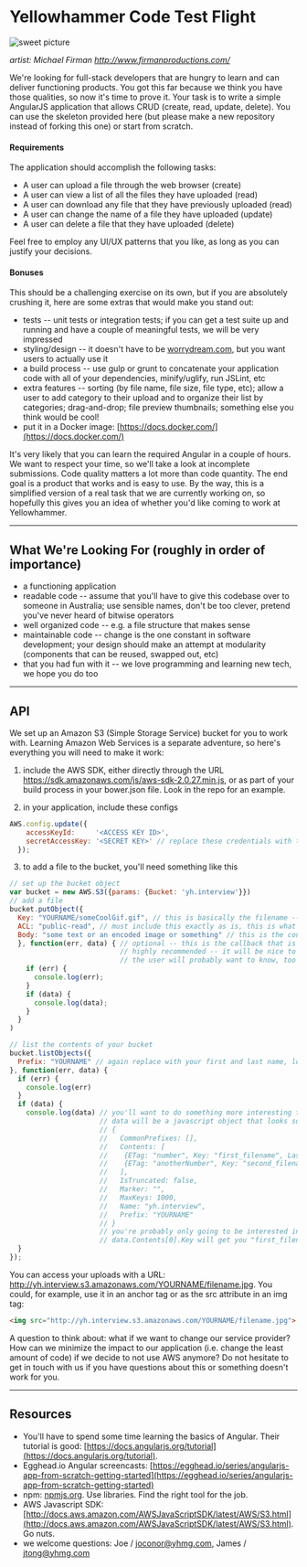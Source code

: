 # Yellowhammer Code Test Flight
![sweet picture](http://img1.wikia.nocookie.net/__cb20131125081250/steamtradingcards/images/thumb/b/b5/Gun_Monkeys_Artwork_1.jpg/800px-Gun_Monkeys_Artwork_1.jpg)

_artist: Michael Firman http://www.firmanproductions.com/_

We're looking for full-stack developers that are hungry to learn and can deliver functioning products. You got this far because we think you have those qualities, so now it's time to prove it. Your task is to write a simple AngularJS application that allows CRUD (create, read, update, delete). You can use the skeleton provided here (but please make a new repository instead of forking this one) or start from scratch. 

#### Requirements
The application should accomplish the following tasks:
- A user can upload a file through the web browser (create)
- A user can view a list of all the files they have uploaded (read) 
- A user can download any file that they have previously uploaded (read)
- A user can change the name of a file they have uploaded (update)
- A user can delete a file that they have uploaded (delete)

Feel free to employ any UI/UX patterns that you like, as long as you can justify your decisions.

#### Bonuses
This should be a challenging exercise on its own, but if you are absolutely crushing it, here are some extras that would make you stand out:
  - tests -- unit tests or integration tests; if you can get a test suite up and running and have a couple of meaningful tests, we will be very impressed
  - styling/design -- it doesn't have to be [worrydream.com](http://www.worrydream.com), but you want users to actually use it
  - a build process -- use gulp or grunt to concatenate your application code with all of your dependencies, minify/uglify, run JSLint, etc
  - extra features -- sorting (by file name, file size, file type, etc); allow a user to add category to their upload and to organize their list by categories; drag-and-drop; file preview thumbnails; something else you think would be cool!
  - put it in a Docker image: [https://docs.docker.com/](https://docs.docker.com/)

It's very likely that you can learn the required Angular in a couple of hours. We want to respect your time, so we'll take a look at incomplete submissions. Code quality matters a lot more than code quantity. The end goal is a product that works and is easy to use. By the way, this is a simplified version of a real task that we are currently working on, so hopefully this gives you an idea of whether you'd like coming to work at Yellowhammer. 

---------------
## What We're Looking For (roughly in order of importance)

- a functioning application
- readable code -- assume that you'll have to give this codebase over to someone in Australia; use sensible names, don't be too clever, pretend you've never heard of bitwise operators
- well organized code -- e.g. a file structure that makes sense
- maintainable code -- change is the one constant in software development; your design should make an attempt at modularity (components that can be reused, swapped out, etc)
- that you had fun with it -- we love programming and learning new tech, we hope you do too

---------------
## API

We set up an Amazon S3 (Simple Storage Service) bucket for you to work with. Learning Amazon Web Services is a separate adventure, so here's everything you will need to make it work:

1) include the AWS SDK, either directly through the URL https://sdk.amazonaws.com/js/aws-sdk-2.0.27.min.js, or as part of your build process in your bower.json file. Look in the repo for an example.

2) in your application, include these configs
```javascript
AWS.config.update({
    accessKeyId:     '<ACCESS KEY ID>', 
    secretAccessKey: '<SECRET KEY>' // replace these credentials with the keys provided to you
  });
```

3) to add a file to the bucket, you'll need something like this

```javascript
// set up the bucket object
var bucket = new AWS.S3({params: {Bucket: 'yh.interview'}}) 
// add a file
bucket.putObject({
  Key: "YOURNAME/someCoolGif.gif", // this is basically the filename -- replace YOURNAME with your first and last name, lowercase, no spaces
  ACL: "public-read", // must include this exactly as is, this is what allows you to get the uploaded file from your browser
  Body: "some text or an encoded image or something" // this is the content of the file
  }, function(err, data) { // optional -- this is the callback that is executed when the operation is complete; 
                           // highly recommended -- it will be nice to know when it has worked and when it has failed;
                           // the user will probably want to know, too 
    if (err) {
      console.log(err);
    }
    if (data) {
      console.log(data);
    }
  }
)

// list the contents of your bucket
bucket.listObjects({
  Prefix: "YOURNAME" // again replace with your first and last name, lower case, no spaces; must include this key
}, function(err, data) {
  if (err) {
    console.log(err)
  }
  if (data) {
    console.log(data) // you'll want to do something more interesting than console.log with the data
                      // data will be a javascript object that looks something like this:
                      // {
                      //   CommonPrefixes: [],
                      //   Contents: [
                      //    {ETag: "number", Key: "first_filename", LastModified: aDate, Size: 200, StorageClass: "STANDARD"},
                      //    {ETag: "anotherNumber", Key: "second_filename", LastModified: anotherDate, Size: 500, StorageClass: "STANDARD"},
                      //   ],
                      //   IsTruncated: false,
                      //   Marker: "",
                      //   MaxKeys: 1000, 
                      //   Name: "yh.interview",
                      //   Prefix: "YOURNAME"
                      // }
                      // you're probably only going to be interested in Contents, and then the Key attribute from the objects in that array
                      // data.Contents[0].Key will get you "first_filename", the name of the first file in your bucket
  }
});
```
You can access your uploads with a URL: http://yh.interview.s3.amazonaws.com/YOURNAME/filename.jpg. You could, for example, use it in an anchor tag or as the src attribute in an img tag: 
```html
<img src="http://yh.interview.s3.amazonaws.com/YOURNAME/filename.jpg">
```

A question to think about: what if we want to change our service provider? How can we minimize the impact to our application (i.e. change the least amount of code) if we decide to not use AWS anymore? Do not hesitate to get in touch with us if you have questions about this or something doesn't work for you. 

---------------
## Resources

- You'll have to spend some time learning the basics of Angular. Their tutorial is good: [https://docs.angularjs.org/tutorial](https://docs.angularjs.org/tutorial). 
- Egghead.io Angular screencasts: [https://egghead.io/series/angularjs-app-from-scratch-getting-started](https://egghead.io/series/angularjs-app-from-scratch-getting-started)
- npm: [npmjs.org](https://www.npmjs.org). Use libraries. Find the right tool for the job.
- AWS Javascript SDK: [http://docs.aws.amazon.com/AWSJavaScriptSDK/latest/AWS/S3.html](http://docs.aws.amazon.com/AWSJavaScriptSDK/latest/AWS/S3.html). Go nuts.
- we welcome questions: Joe / joconor@yhmg.com, James / jtong@yhmg.com
